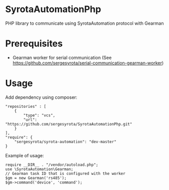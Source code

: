 # SyrotaAutomationPhp
PHP library to communicate using SyrotaAutomation protocol with Gearman

# Prerequisites

 - Gearman worker for serial communication (See https://github.com/sergesyrota/serial-communication-gearman-worker)
 
# Usage

Add dependency using composer:

```
"repositories" : [
    {
        "type": "vcs",
        "url": "https://github.com/sergesyrota/SyrotaAutomationPhp.git"
    }
],
"require": {
    "sergesyrota/syrota-automation": "dev-master"
}
```

Example of usage:

```
require __DIR__ . "/vendor/autoload.php";
use \SyrotaAutomation\Gearman;
// Gearman task ID that is configured with the worker
$gm = new Gearman('rs485');
$gm->command('device', 'command');
```

